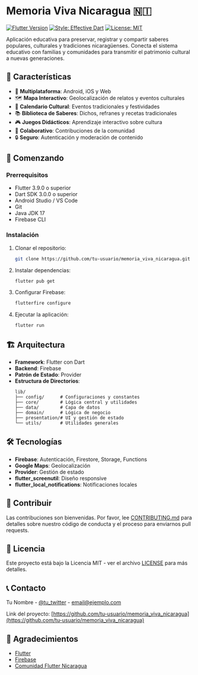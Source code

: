 # Memoria Viva Nicaragua 🇳🇮

[![Flutter Version](https://img.shields.io/badge/Flutter-3.9.0-blue.svg)](https://flutter.dev/)
[![Style: Effective Dart](https://img.shields.io/badge/style-effective_dart-40c4ff.svg)](https://dart.dev/guides/language/effective-dart)
[![License: MIT](https://img.shields.io/badge/License-MIT-yellow.svg)](https://opensource.org/licenses/MIT)

Aplicación educativa para preservar, registrar y compartir saberes populares, culturales y tradiciones nicaragüenses. Conecta el sistema educativo con familias y comunidades para transmitir el patrimonio cultural a nuevas generaciones.

## 🌟 Características

- 📱 **Multiplataforma**: Android, iOS y Web
- 🗺️ **Mapa Interactivo**: Geolocalización de relatos y eventos culturales
- 📅 **Calendario Cultural**: Eventos tradicionales y festividades
- 📚 **Biblioteca de Saberes**: Dichos, refranes y recetas tradicionales
- 🎮 **Juegos Didácticos**: Aprendizaje interactivo sobre cultura
- 👥 **Colaborativo**: Contribuciones de la comunidad
- 🔒 **Seguro**: Autenticación y moderación de contenido

## 🚀 Comenzando

### Prerrequisitos

- Flutter 3.9.0 o superior
- Dart SDK 3.0.0 o superior
- Android Studio / VS Code
- Git
- Java JDK 17
- Firebase CLI

### Instalación

1. Clonar el repositorio:
   ```bash
   git clone https://github.com/tu-usuario/memoria_viva_nicaragua.git
   ```

2. Instalar dependencias:
   ```bash
   flutter pub get
   ```

3. Configurar Firebase:
   ```bash
   flutterfire configure
   ```

4. Ejecutar la aplicación:
   ```bash
   flutter run
   ```

## 🏗️ Arquitectura

- **Framework**: Flutter con Dart
- **Backend**: Firebase
- **Patrón de Estado**: Provider
- **Estructura de Directorios**:
  ```
  lib/
  ├── config/      # Configuraciones y constantes
  ├── core/        # Lógica central y utilidades
  ├── data/        # Capa de datos
  ├── domain/      # Lógica de negocio
  ├── presentation/# UI y gestión de estado
  └── utils/       # Utilidades generales
  ```

## 🛠️ Tecnologías

- **Firebase**: Autenticación, Firestore, Storage, Functions
- **Google Maps**: Geolocalización
- **Provider**: Gestión de estado
- **flutter_screenutil**: Diseño responsive
- **flutter_local_notifications**: Notificaciones locales

## 🤝 Contribuir

Las contribuciones son bienvenidas. Por favor, lee [CONTRIBUTING.md](CONTRIBUTING.md) para detalles sobre nuestro código de conducta y el proceso para enviarnos pull requests.

## 📝 Licencia

Este proyecto está bajo la Licencia MIT - ver el archivo [LICENSE](LICENSE) para más detalles.

## 📞 Contacto

Tu Nombre - [@tu_twitter](https://twitter.com/tu_twitter) - email@ejemplo.com

Link del proyecto: [https://github.com/tu-usuario/memoria_viva_nicaragua](https://github.com/tu-usuario/memoria_viva_nicaragua)

## 🙏 Agradecimientos

- [Flutter](https://flutter.dev/)
- [Firebase](https://firebase.google.com/)
- [Comunidad Flutter Nicaragua](https://flutter.dev/community)